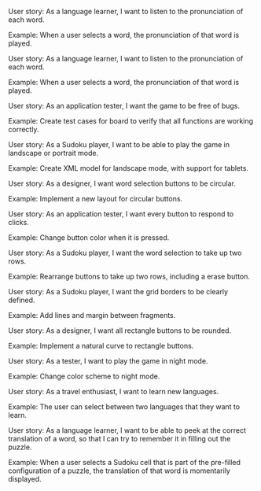 

User story: As a language learner, I want to listen to the pronunciation of each word.

Example: When a user selects a word, the pronunciation of that word is played.


User story: As a language learner, I want to listen to the pronunciation of each word.

Example: When a user selects a word, the pronunciation of that word is played.


User story: As an application tester, I want the game to be free of bugs.

Example: Create test cases for board to verify that all functions are working correctly.


User story: As a Sudoku player, I want to be able to play the game in landscape or portrait mode.

Example: Create XML model for landscape mode, with support for tablets.


User story: As a designer, I want word selection buttons to be circular.

Example: Implement a new layout for circular buttons.


User story: As an application tester, I want every button to respond to clicks.

Example: Change button color when it is pressed.


User story: As a Sudoku player, I want the word selection to take up two rows.

Example: Rearrange buttons to take up two rows, including a erase button.



User story: As a Sudoku player, I want the grid borders to be clearly defined.

Example: Add lines and margin between fragments.


User story: As a designer, I want all rectangle buttons to be rounded.

Example: Implement a natural curve to rectangle buttons.


User story: As a tester, I want to play the game in night mode.

Example: Change color scheme to night mode.


User story: As a travel enthusiast, I want to learn new languages.

Example: The user can select between two languages that they want to learn.



User story: As a language learner, I want to be able to peek at the correct translation of a word, so that I can try to remember it in filling out the puzzle.

Example: When a user selects a Sudoku cell that is part of the pre-filled configuration of a puzzle, the translation of that word is momentarily displayed.